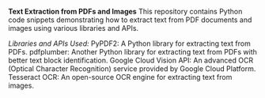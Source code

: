 
**Text Extraction from PDFs and Images**
This repository contains Python code snippets demonstrating how to extract text from PDF documents and images using various libraries and APIs.

*Libraries and APIs Used:*
PyPDF2: A Python library for extracting text from PDFs.
pdfplumber: Another Python library for extracting text from PDFs with better text block identification.
Google Cloud Vision API: An advanced OCR (Optical Character Recognition) service provided by Google Cloud Platform.
Tesseract OCR: An open-source OCR engine for extracting text from images.
